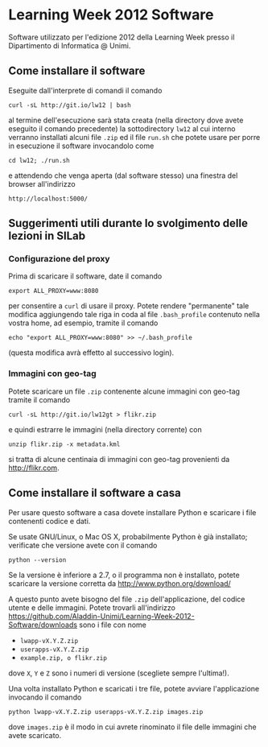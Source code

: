 # Learning Week 2012 Software


Software utilizzato per l'edizione 2012 della Learning Week presso il
Dipartimento di Informatica @ Unimi.

## Come installare il software

Eseguite dall'interprete di comandi il comando

	curl -sL http://git.io/lw12 | bash

al termine dell'esecuzione sarà stata creata (nella directory dove avete
eseguito il comando precedente) la sottodirectory `lw12` al cui interno
verranno installati alcuni file `.zip` ed il file `run.sh` che potete usare
per porre in esecuzione il software invocandolo come

	cd lw12; ./run.sh

e attendendo che venga aperta (dal software stesso) una finestra del browser
all'indirizzo

	http://localhost:5000/

## Suggerimenti utili durante lo svolgimento delle lezioni in SILab

### Configurazione del proxy

Prima di scaricare il software, date il comando

	export ALL_PROXY=www:8080

per consentire a `curl` di usare il proxy. Potete rendere "permanente" tale
modifica aggiungendo tale riga in coda al file `.bash_profile` contenuto nella
vostra home, ad esempio, tramite il comando

	echo "export ALL_PROXY=www:8080" >> ~/.bash_profile

(questa modifica avrà effetto al successivo login).

### Immagini con geo-tag

Potete scaricare un file `.zip` contenente alcune immagini con geo-tag
tramite il comando

	curl -sL http://git.io/lw12gt > flikr.zip
	
e quindi estrarre le immagini (nella directory corrente) con

	unzip flikr.zip -x metadata.kml
	
si tratta di alcune centinaia di immagini con geo-tag provenienti da http://flikr.com.

## Come installare il software a casa

Per usare questo software a casa dovete installare Python e scaricare i file contenenti codice e dati.

Se usate GNU/Linux, o Mac OS X, probabilmente Python è già installato; verificate che versione avete con il comando

	python --version

Se la versione è inferiore a 2.7, o il programma non è installato, potete
scaricare la versione corretta da http://www.python.org/download/

A questo punto avete bisogno del file `.zip` dell'applicazione, del codice utente e
delle immagini. Potete trovarli all'indirizzo
https://github.com/Aladdin-Unimi/Learning-Week-2012-Software/downloads sono i
file con nome

* `lwapp-vX.Y.Z.zip`
* `userapps-vX.Y.Z.zip`
* `example.zip, o flikr.zip`

dove `X`, `Y` e `Z` sono i numeri di versione (scegliete sempre l'ultima!).

Una volta installato Python e scaricati i tre file, potete avviare l'applicazione invocando il comando

	python lwapp-vX.Y.Z.zip userapps-vX.Y.Z.zip images.zip
	
dove `images.zip` è il modo in cui avrete rinominato il file delle immagini che avete scaricato.


